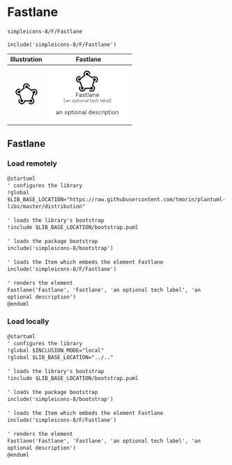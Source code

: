 # Fastlane


```text
simpleicons-8/F/Fastlane
```

```text
include('simpleicons-8/F/Fastlane')
```



| Illustration | Fastlane |
| :---: | :---: |
| ![illustration for Illustration](../../simpleicons-8/F/Fastlane.png) | ![illustration for Fastlane](../../simpleicons-8/F/Fastlane.Local.png) |




## Fastlane

### Load remotely
```plantuml
@startuml
' configures the library
!global $LIB_BASE_LOCATION="https://raw.githubusercontent.com/tmorin/plantuml-libs/master/distribution"

' loads the library's bootstrap
!include $LIB_BASE_LOCATION/bootstrap.puml

' loads the package bootstrap
include('simpleicons-8/bootstrap')

' loads the Item which embeds the element Fastlane
include('simpleicons-8/F/Fastlane')

' renders the element
Fastlane('Fastlane', 'Fastlane', 'an optional tech label', 'an optional description')
@enduml
```

### Load locally
```plantuml
@startuml
' configures the library
!global $INCLUSION_MODE="local"
!global $LIB_BASE_LOCATION="../.."

' loads the library's bootstrap
!include $LIB_BASE_LOCATION/bootstrap.puml

' loads the package bootstrap
include('simpleicons-8/bootstrap')

' loads the Item which embeds the element Fastlane
include('simpleicons-8/F/Fastlane')

' renders the element
Fastlane('Fastlane', 'Fastlane', 'an optional tech label', 'an optional description')
@enduml
```


